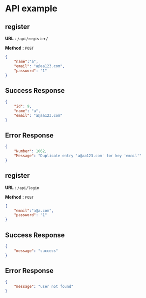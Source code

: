 # API example

## register

**URL** : `/api/register/`

**Method** : `POST`

```json
{
    "name":"a",
    "email": "a@aa123.com",
    "password": "1"
}
```

## Success Response

```json
{
    "id": 9,
    "name": "a",
    "email": "a@aa123.com"
}
```

## Error Response


```json
{
    "Number": 1062,
    "Message": "Duplicate entry 'a@aa123.com' for key 'email'"
}
```
## register

**URL** : `/api/login`

**Method** : `POST`

```json
{
    "email":"a@a.com",
    "password": "1"
}
```

## Success Response

```json
{
    "message": "success"
}
```

## Error Response


```json
{
    "message": "user not found"
}
```

